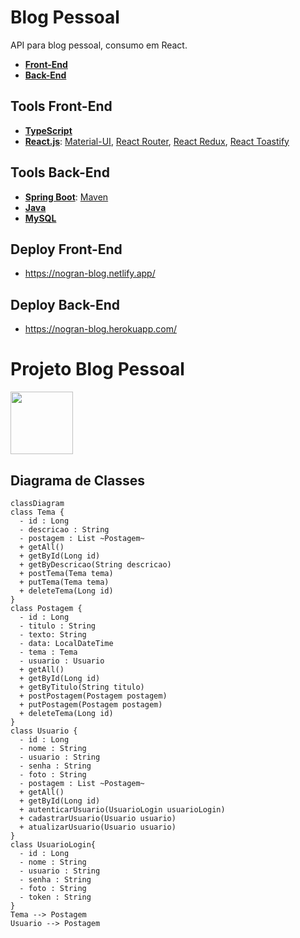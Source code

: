 # Blog Pessoal
API para blog pessoal, consumo em React.

- [**Front-End**](https://github.com/nogran/Blog-Pessoal-Front-End)<br>
- [**Back-End**](https://github.com/nogran/Blog-Pessoal-Back-End)

## Tools Front-End
- [**TypeScript**](https://www.typescriptlang.org/)
- [**React.js**](https://reactjs.org/): [Material-UI](https://mui.com/), [React Router](https://reactrouter.com/), [React Redux](https://react-redux.js.org/), [React Toastify](https://www.npmjs.com/package/react-toastify)

## Tools Back-End
- [**Spring Boot**](https://spring.io/): [Maven](https://maven.apache.org/)
- [**Java**](https://www.java.com/en/)
- [**MySQL**](https://www.mysql.com/)

## Deploy Front-End
- https://nogran-blog.netlify.app/

## Deploy Back-End
- https://nogran-blog.herokuapp.com/

# Projeto Blog Pessoal

<img src="https://cdn.jsdelivr.net/gh/devicons/devicon/icons/spring/spring-original-wordmark.svg" width="100" height="100">

<br>

## Diagrama de Classes

```mermaid
classDiagram
class Tema {
  - id : Long
  - descricao : String
  - postagem : List ~Postagem~
  + getAll()
  + getById(Long id)
  + getByDescricao(String descricao)
  + postTema(Tema tema)
  + putTema(Tema tema)
  + deleteTema(Long id)
}
class Postagem {
  - id : Long
  - titulo : String
  - texto: String
  - data: LocalDateTime
  - tema : Tema
  - usuario : Usuario
  + getAll()
  + getById(Long id)
  + getByTitulo(String titulo)
  + postPostagem(Postagem postagem)
  + putPostagem(Postagem postagem)
  + deleteTema(Long id)
}
class Usuario {
  - id : Long
  - nome : String
  - usuario : String
  - senha : String
  - foto : String
  - postagem : List ~Postagem~
  + getAll()
  + getById(Long id)
  + autenticarUsuario(UsuarioLogin usuarioLogin)
  + cadastrarUsuario(Usuario usuario)
  + atualizarUsuario(Usuario usuario)
}
class UsuarioLogin{
  - id : Long
  - nome : String
  - usuario : String
  - senha : String
  - foto : String
  - token : String
}
Tema --> Postagem
Usuario --> Postagem
```

